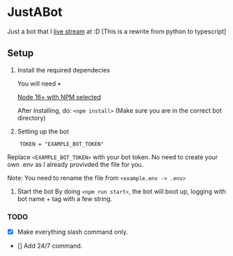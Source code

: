 # JustABot
 Just a bot that I [live stream](https://twitch.tv/dmnight6) at :D
 [This is a rewrite from python to typescript]

## Setup
1. Install the required dependecies

    You will need •
    
    [Node 16+ with NPM selected](https://nodejs.org/en/)
    

    After installing, do: `<npm install>` (Make sure you are in the correct bot directory)

1. Setting up the bot
```env
    TOKEN = "EXAMPLE_BOT_TOKEN"
```
Replace `<EXAMPLE_BOT_TOKEN>` with your bot token. No need to create your own .env as I already provivded the file for you.

Note: You need to rename the file from `<example.env -> .env>`

1. Start the bot
By doing `<npm run start>`, the bot will boot up, logging with bot name + tag with a few string.

### TODO

- [x] Make everything slash command only.
- [] Add 24/7 command. 